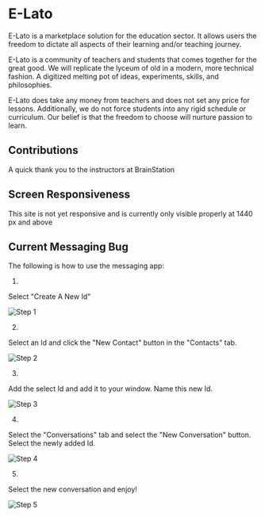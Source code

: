 # E-Lato

E-Lato is a marketplace solution for the education sector. It allows users the freedom to dictate all aspects of their learning and/or teaching journey. 

E-Lato is a community of teachers and students that comes together for the great good. We will replicate the lyceum of old in a modern, more technical fashion. A digitized melting pot of ideas, experiments, skills, and philosophies.

E-Lato does take any money from teachers and does not set any price for lessons. Additionally, we do not force students into any rigid schedule or curriculum. Our belief is that the freedom to choose will nurture passion to learn.

## Contributions

A quick thank you to the instructors at BrainStation 

## Screen Responsiveness

This site is not yet responsive and is currently only visible properly at 1440 px and above

## Current Messaging Bug

The following is how to use the messaging app:

1)

Select "Create A New Id"

![Step 1](C:\Users\amus2\Downloads\Messaging1.PNG "Step 1")

2)

Select an Id and click the "New Contact" button in the "Contacts" tab.

![Step 2](C:\Users\amus2\Downloads\Messaging2.PNG "Step 2")

3)

Add the select Id and add it to your window. Name this new Id.

![Step 3](C:\Users\amus2\Downloads\Messaging3.PNG "Step 3")

4)

Select the "Conversations" tab and select the "New Conversation" button. Select the newly added Id.

![Step 4](C:\Users\amus2\Downloads\Messaging4.PNG "Step 4")

5)

Select the new conversation and enjoy!

![Step 5](C:\Users\amus2\Downloads\Messaging5.PNG "Step 5")